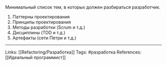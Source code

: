 Минимальный список тем, в которых должен разбираться разработчик. 
1. Паттерны проектирования
2. Принципы проектирования
3. Методы разработки (Scrum и т.д.)
4. Дисциплины (TDD и т.д.)
5. Артефакты (сети Петри и т.д.)
___
Links: [[Refactoring/Разработка]]
Tags: #разработка 
References: [[Идеальный программист]]
